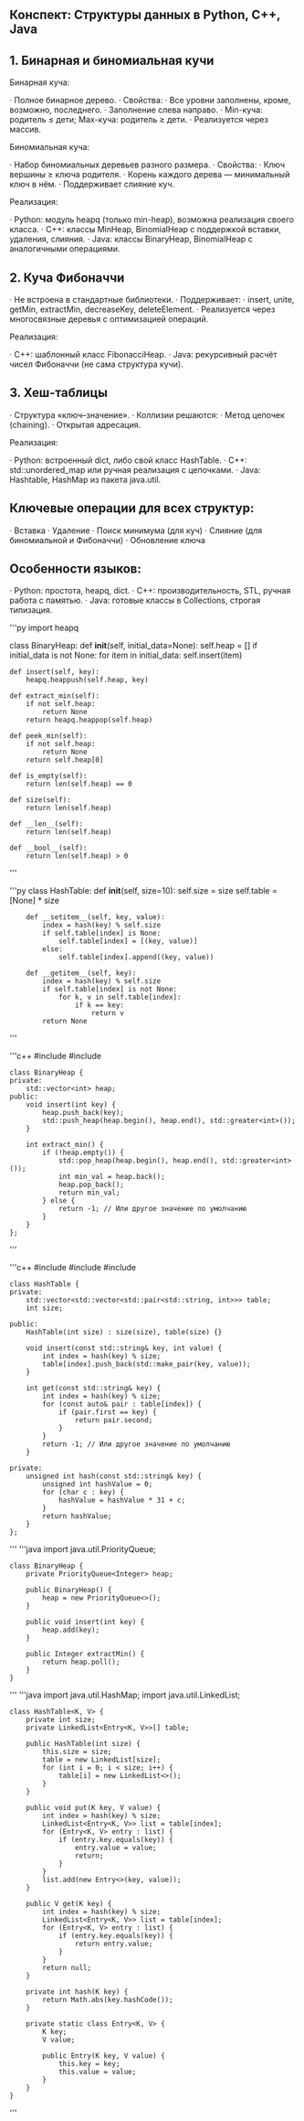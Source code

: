 ## Конспект: Структуры данных в Python, C++, Java

## 1. Бинарная и биномиальная кучи

Бинарная куча:

· Полное бинарное дерево.
· Свойства:
  · Все уровни заполнены, кроме, возможно, последнего.
  · Заполнение слева направо.
  · Min-куча: родитель ≤ дети; Max-куча: родитель ≥ дети.
· Реализуется через массив.

Биномиальная куча:

· Набор биномиальных деревьев разного размера.
· Свойства:
  · Ключ вершины ≥ ключа родителя.
  · Корень каждого дерева — минимальный ключ в нём.
· Поддерживает слияние куч.

Реализация:

· Python: модуль heapq (только min-heap), возможна реализация своего класса.
· C++: классы MinHeap, BinomialHeap с поддержкой вставки, удаления, слияния.
· Java: классы BinaryHeap, BinomialHeap с аналогичными операциями.
 

## 2. Куча Фибоначчи

· Не встроена в стандартные библиотеки.
· Поддерживает:
  · insert, unite, getMin, extractMin, decreaseKey, deleteElement.
· Реализуется через многосвязные деревья с оптимизацией операций.

Реализация:

· C++: шаблонный класс FibonacciHeap.
· Java: рекурсивный расчёт чисел Фибоначчи (не сама структура кучи).

 

## 3. Хеш-таблицы

· Структура «ключ–значение».
· Коллизии решаются:
  · Метод цепочек (chaining).
  · Открытая адресация.

Реализация:

· Python: встроенный dict, либо свой класс HashTable.
· C++: std::unordered_map или ручная реализация с цепочками.
· Java: Hashtable, HashMap из пакета java.util.

 

## Ключевые операции для всех структур:

· Вставка
· Удаление
· Поиск минимума (для куч)
· Слияние (для биномиальной и Фибоначчи)
· Обновление ключа

 

## Особенности языков:

· Python: простота, heapq, dict.
· C++: производительность, STL, ручная работа с памятью.
· Java: готовые классы в Collections, строгая типизация.

'''py
import heapq

class BinaryHeap:
    def __init__(self, initial_data=None):
        self.heap = []
        if initial_data is not None:
            for item in initial_data:
                self.insert(item)
    
    def insert(self, key):
        heapq.heappush(self.heap, key)
    
    def extract_min(self):
        if not self.heap:
            return None
        return heapq.heappop(self.heap)
    
    def peek_min(self):
        if not self.heap:
            return None
        return self.heap[0]
    
    def is_empty(self):
        return len(self.heap) == 0
    
    def size(self):
        return len(self.heap)
    
    def __len__(self):
        return len(self.heap)
    
    def __bool__(self):
        return len(self.heap) > 0
'''

'''py
class HashTable:
        def __init__(self, size=10):
            self.size = size
            self.table = [None] * size

        def __setitem__(self, key, value):
            index = hash(key) % self.size
            if self.table[index] is None:
                self.table[index] = [(key, value)]
            else:
                self.table[index].append((key, value))

        def __getitem__(self, key):
            index = hash(key) % self.size
            if self.table[index] is not None:
                for k, v in self.table[index]:
                    if k == key:
                        return v
            return None
  '''

  '''c++
      #include <vector>
    #include <algorithm>

    class BinaryHeap {
    private:
        std::vector<int> heap;
    public:
        void insert(int key) {
            heap.push_back(key);
            std::push_heap(heap.begin(), heap.end(), std::greater<int>());
        }

        int extract_min() {
            if (!heap.empty()) {
                std::pop_heap(heap.begin(), heap.end(), std::greater<int>());
                int min_val = heap.back();
                heap.pop_back();
                return min_val;
            } else {
                return -1; // Или другое значение по умолчанию
            }
        }
    };
'''

'''c++
    #include <iostream>
    #include <string>
    #include <vector>

    class HashTable {
    private:
        std::vector<std::vector<std::pair<std::string, int>>> table;
        int size;

    public:
        HashTable(int size) : size(size), table(size) {}

        void insert(const std::string& key, int value) {
            int index = hash(key) % size;
            table[index].push_back(std::make_pair(key, value));
        }

        int get(const std::string& key) {
            int index = hash(key) % size;
            for (const auto& pair : table[index]) {
                if (pair.first == key) {
                    return pair.second;
                }
            }
            return -1; // Или другое значение по умолчанию
        }

    private:
        unsigned int hash(const std::string& key) {
            unsigned int hashValue = 0;
            for (char c : key) {
                hashValue = hashValue * 31 + c;
            }
            return hashValue;
        }
    };
'''
'''java
    import java.util.PriorityQueue;

    class BinaryHeap {
        private PriorityQueue<Integer> heap;

        public BinaryHeap() {
            heap = new PriorityQueue<>();
        }

        public void insert(int key) {
            heap.add(key);
        }

        public Integer extractMin() {
            return heap.poll();
        }
    }
'''
'''java
    import java.util.HashMap;
    import java.util.LinkedList;

    class HashTable<K, V> {
        private int size;
        private LinkedList<Entry<K, V>>[] table;

        public HashTable(int size) {
            this.size = size;
            table = new LinkedList[size];
            for (int i = 0; i < size; i++) {
                table[i] = new LinkedList<>();
            }
        }

        public void put(K key, V value) {
            int index = hash(key) % size;
            LinkedList<Entry<K, V>> list = table[index];
            for (Entry<K, V> entry : list) {
                if (entry.key.equals(key)) {
                    entry.value = value;
                    return;
                }
            }
            list.add(new Entry<>(key, value));
        }

        public V get(K key) {
            int index = hash(key) % size;
            LinkedList<Entry<K, V>> list = table[index];
            for (Entry<K, V> entry : list) {
                if (entry.key.equals(key)) {
                    return entry.value;
                }
            }
            return null;
        }

        private int hash(K key) {
            return Math.abs(key.hashCode());
        }

        private static class Entry<K, V> {
            K key;
            V value;

            public Entry(K key, V value) {
                this.key = key;
                this.value = value;
            }
        }
    }
'''
